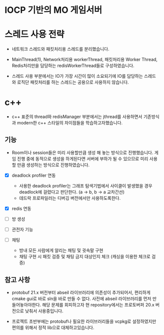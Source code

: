 # IOCP 기반의 MO 게임서버 


# 스레드 사용 전략 

- 네트워크 스레드와 패킷처리용 스레드를 분리했습니다. 

- MainThread(1), Network처리용 workerThread, 패킷처리용 Worker Thread, Redis처리만을 담당하는 redisWorkerThread들로 구성하였습니다.

- 스레드 사용 부분에서는 IO가 가장 시간이 많이 소요되기에 IO를 담당하는 스레드와 로직단 패킷처리를 하는 스레드는 공용으로 사용하지 않습니다.
  
# c++ 

- c++ 표준의 thread와 redisManager 부분에서는 jthread를 사용하면서 기존방식과 modern한 c++ 스타일의 차이점들을 학습하고자했습니다. 


## 기능 

-  Room이나 session들은 미리 사용할만큼 생성 해 놓는 방식으로 진행했습니다. 게임 진행 중에 동적으로 생성을 하게된다면 서버에 부하가 될 수 있으므로 미리 사용할 만큼 생성하는 방식으로 진행하였습니다. 
  

- [x] deadlock profiler 연동
    - 사용한 deadlock profiler는 그래프 탐색기법에서 사이클이 발생했을 경우 deadlock에 걸렸다고 판단한다. (a -> b, b -> a 교차간선)  
    - 데드락 프로파일러는 디버깅 버전에서만 사용하도록한다. 
  
- [x] redis 연동
  
- [ ] 방 생성

- [ ] 관전자 기능
  
- [ ] 채팅 
    - 방내 모든 사람에게 알리는 채팅 및 귓속말 구현 
    - 채팅 구현 시 패킷 검증 및 채팅 금지 대상인지 체크 (캐싱을 이용한 체크로 검증)


## 참고 사항 

- protobuf 21.x 버전부터 abseil 라이브러리에 의존성이 추가되어서, 편리하게 cmake gui로 바로 sln을 바로 만들 수 없다. 사전에 abseil 라이브러리를 먼저 만들어놓아야한다.  해당 문제를 회피하고자 현 repository에서는 프로토버퍼 20.x 버전으로 낮춰서 사용중입니다. 

- 프로젝트 초반부에는 protobuf나 필요한 라이브러리들을 vcpkg로 설정하였지만 편의를 위해서 정적 lib으로 대체하고있습니다.


